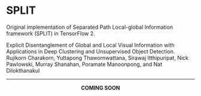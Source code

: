 # SPLIT
Original implementation of Separated Path Local-global Information framework (SPLIT) in TensorFlow 2.

Explicit Disentanglement of Global and Local Visual Information with Applications in Deep Clustering and Unsupervised Object Detection.  
Rujikorn Charakorn, Yuttapong Thawornwattana, Sirawaj Itthipuripat, Nick Pawlowski, Murray Shanahan,
Poramate Manoonpong, and Nat Dilokthanakul

___

<p align="center" style="bold"><b> COMING SOON </b></p>

